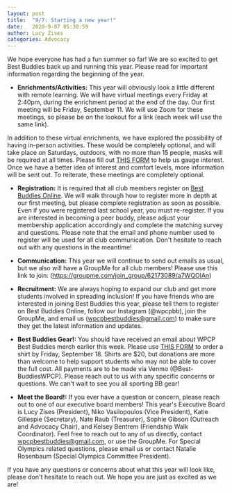 ```yaml
---
layout: post
title:  "9/7: Starting a new year!"
date:   2020-9-07 05:30:59
author: Lucy Zises
categories: Advocacy
---
```


We hope everyone has had a fun summer so far! We are so excited to get Best Buddies back up and running this year. Please read for important information regarding the beginning of the year.

- **Enrichments/Activities:** This year will obviously look a little different with remote learning. We will have virtual meetings every Friday at 2:40pm, during the enrichment period at the end of the day. Our first meeting will be Friday, September 11. We will use Zoom for these meetings, so please be on the lookout for a link (each week will use the same link).

In addition to these virtual enrichments, we have explored the possibility of having in-person activities. These would be completely optional, and will take place on Saturdays, outdoors, with no more than 15 people, masks will be required at all times. Please fill out [THIS FORM](https://forms.gle/AV1wYh3W1fiXTQrs9) to help us gauge interest. Once we have a better idea of interest and comfort levels, more information will be sent out. To reiterate, these meetings are completely optional.

- **Registration:** It is required that all club members register on [Best Buddies Online](https://www.bestbuddiesonline.org). We will walk through how to register more in depth at our first meeting, but please complete registration as soon as possible. Even if you were registered last school year, you must re-register. If you are interested in becoming a peer buddy, please adjust your membership application accordingly and complete the matching survey and questions. Please note that the email and phone number used to register will be used for all club communication. Don't hesitate to reach out with any questions in the meantime!

- **Communication:** This year we will continue to send out emails as usual, but we also will have a GroupMe for all club members! Please use this link to join: (https://groupme.com/join_group/62173089/a7WQOlAn)

- **Recruitment:** We are always hoping to expand our club and get more students involved in spreading inclusion! If you have friends who are interested in joining Best Buddies this year, please tell them to register on Best Buddies Online, follow our Instagram (@wpcpbb), join the GroupMe, and email us (wpcpbestbuddies@gmail.com) to make sure they get the latest information and updates.

- **Best Buddies Gear!:** You should have received an email about WPCP Best Buddies merch earlier this week. Please use [THIS FORM](https://forms.gle/78ghDxQbWeZDuwcN9) to order a shirt by Friday, September 18. Shirts are $20, but donations are more than welcome to help support students who may not be able to cover the full cost. All payments are to be made via Venmo (@Best-BuddiesWPCP). Please reach out to us with any specific concerns or questions. We can't wait to see you all sporting BB gear!

- **Meet the Board!:** If you ever have a question or concern, please reach out to one of our executive board members! This year's Executive Board is Lucy Zises (President), Niko Vasilopoulos (Vice President), Katie Gillespie (Secretary), Nate Raub (Treasurer), Sophie Gibson (Outreach and Advocacy Chair), and Kelsey Bentrem (Friendship Walk Coordinator). Feel free to reach out to any of us directly, contact wpcpbestbuddies@gmail.com, or use the GroupMe. For Special Olympics related questions, please email us or contact Natalie Rosenbaum (Special Olympics Committee President). 

If you have any questions or concerns about what this year will look like, please don't hesitate to reach out. We hope you are just as excited as we are!
